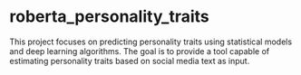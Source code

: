 # roberta_personality_traits
 This project focuses on predicting personality traits using statistical models and deep learning algorithms. The goal is to provide a tool capable of estimating personality traits based on social media text as input.

